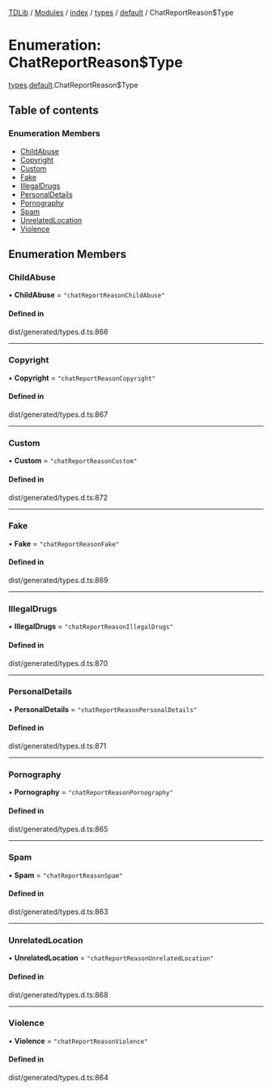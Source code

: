 [TDLib](../README.md) / [Modules](../modules.md) / [index](../modules/index.md) / [types](../modules/index.types.md) / [default](../modules/index.types.default.md) / ChatReportReason$Type

# Enumeration: ChatReportReason$Type

[types](../modules/index.types.md).[default](../modules/index.types.default.md).ChatReportReason$Type

## Table of contents

### Enumeration Members

- [ChildAbuse](index.types.default.ChatReportReason_Type.md#childabuse)
- [Copyright](index.types.default.ChatReportReason_Type.md#copyright)
- [Custom](index.types.default.ChatReportReason_Type.md#custom)
- [Fake](index.types.default.ChatReportReason_Type.md#fake)
- [IllegalDrugs](index.types.default.ChatReportReason_Type.md#illegaldrugs)
- [PersonalDetails](index.types.default.ChatReportReason_Type.md#personaldetails)
- [Pornography](index.types.default.ChatReportReason_Type.md#pornography)
- [Spam](index.types.default.ChatReportReason_Type.md#spam)
- [UnrelatedLocation](index.types.default.ChatReportReason_Type.md#unrelatedlocation)
- [Violence](index.types.default.ChatReportReason_Type.md#violence)

## Enumeration Members

### ChildAbuse

• **ChildAbuse** = ``"chatReportReasonChildAbuse"``

#### Defined in

dist/generated/types.d.ts:866

___

### Copyright

• **Copyright** = ``"chatReportReasonCopyright"``

#### Defined in

dist/generated/types.d.ts:867

___

### Custom

• **Custom** = ``"chatReportReasonCustom"``

#### Defined in

dist/generated/types.d.ts:872

___

### Fake

• **Fake** = ``"chatReportReasonFake"``

#### Defined in

dist/generated/types.d.ts:869

___

### IllegalDrugs

• **IllegalDrugs** = ``"chatReportReasonIllegalDrugs"``

#### Defined in

dist/generated/types.d.ts:870

___

### PersonalDetails

• **PersonalDetails** = ``"chatReportReasonPersonalDetails"``

#### Defined in

dist/generated/types.d.ts:871

___

### Pornography

• **Pornography** = ``"chatReportReasonPornography"``

#### Defined in

dist/generated/types.d.ts:865

___

### Spam

• **Spam** = ``"chatReportReasonSpam"``

#### Defined in

dist/generated/types.d.ts:863

___

### UnrelatedLocation

• **UnrelatedLocation** = ``"chatReportReasonUnrelatedLocation"``

#### Defined in

dist/generated/types.d.ts:868

___

### Violence

• **Violence** = ``"chatReportReasonViolence"``

#### Defined in

dist/generated/types.d.ts:864
